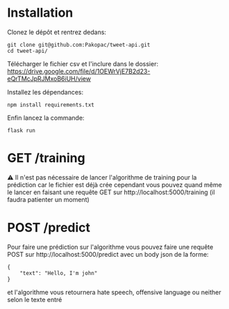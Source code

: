# Installation

Clonez le dépôt et rentrez dedans:
```
git clone git@github.com:Pakopac/tweet-api.git
cd tweet-api/
```

Télécharger le fichier csv et l'inclure dans le dossier: https://drive.google.com/file/d/1OEWrVjE7B2d23-eQrTMcJpRJMxoB6iUH/view

Installez les dépendances:
```
npm install requirements.txt
```
Enfin lancez la commande:
```
flask run
```

# GET /training

:warning: Il n'est pas nécessaire de lancer l'algorithme de training pour la prédiction car le fichier est déjà crée cependant vous pouvez quand même le lancer en faisant une requête GET sur http://localhost:5000/training (il faudra patienter un moment)

# POST /predict

Pour faire une prédiction sur l'algorithme vous pouvez faire une requête POST sur http://localhost:5000/predict avec un body json de la forme:
```
{
    "text": "Hello, I'm john"
}
```
et l'algorithme vous retournera hate speech, offensive language ou neither selon le texte entré

